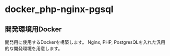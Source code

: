 # docker_php-nginx-pgsql

## 開発環境用Docker
開発用に使用するDockerを構築します。
Nginx, PHP, PostgresQLを入れた汎用的な開発環境を用意します。
